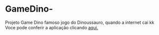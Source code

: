 # GameDino-

Projeto Game Dino famoso jogo do Dinoussauro, quando a internet cai kk
Voce pode conferir a aplicação clicando <a href="https://dev-pedrosv.github.io/GameDino-/"> aqui.</a>
